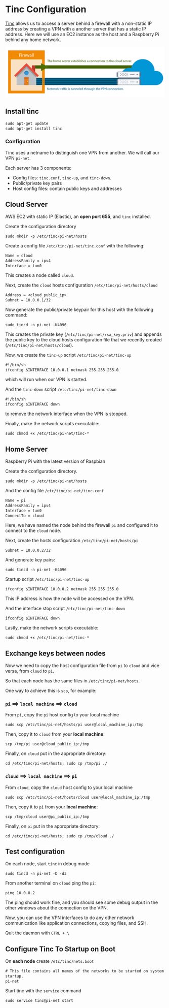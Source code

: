 # Tinc Configuration

[Tinc](https://www.tinc-vpn.org/) allows us to access a server behind a firewall with a non-static IP address by creating a VPN with a another server that has a static IP address. Here we will use an EC2 instance as the host and a Raspberry Pi behind any home network.

![tinc-net](./tinc-net.png)

## Install tinc
```
sudo apt-get update
sudo apt-get install tinc
```

### Configuration
Tinc uses a netname to distinguish one VPN from another. We will call our VPN `pi-net`.

Each server has 3 components:
- Config files: `tinc.conf`, `tinc-up`, and `tinc-down`.
- Public/private key pairs
- Host config files: contain public keys and addresses


## Cloud Server
AWS EC2 with static IP (Elastic), an __open port 655__, and `tinc` installed.

Create the configuration directory
```
sudo mkdir -p /etc/tinc/pi-net/hosts
```

Create a config file `/etc/tinc/pi-net/tinc.conf` with the following:
```
Name = cloud
AddressFamily = ipv4
Interface = tun0
```

This creates a node called `cloud`. 

Next, create the `cloud` hosts configuration `/etc/tinc/pi-net/hosts/cloud`
```
Address = <cloud_public_ip>
Subnet = 10.0.0.1/32
```

Now generate the public/private keypair for this host with the following command:
```
sudo tincd -n pi-net -K4096
```

This creates the private key (`/etc/tinc/pi-net/rsa_key.priv`) and appends the public key to the cloud hosts configuration file that we recently created (`/etc/tinc/pi-net/hosts/cloud`).

Now, we create the `tinc-up` script `/etc/tinc/pi-net/tinc-up`
```
#!/bin/sh
ifconfig $INTERFACE 10.0.0.1 netmask 255.255.255.0
```
which will run when our VPN is started.

And the `tinc-down` script `/etc/tinc/pi-net/tinc-down`
```
#!/bin/sh
ifconfig $INTERFACE down
```
to remove the network interface when the VPN is stopped.

Finally, make the network scripts executable:
```
sudo chmod +x /etc/tinc/pi-net/tinc-*
```

## Home Server
Raspberry Pi with the latest version of Raspbian

Create the configuration directory.
```
sudo mkdir -p /etc/tinc/pi-net/hosts
```

And the config file `/etc/tinc/pi-net/tinc.conf`
```
Name = pi
AddressFamily = ipv4
Interface = tun0
ConnectTo = cloud
```

Here, we have named the node behind the firewall `pi` and configured it to connect to the `cloud` node.

Next, create the hosts configuration `/etc/tinc/pi-net/hosts/pi`
```
Subnet = 10.0.0.2/32
```

And generate key pairs:
```
sudo tincd -n pi-net -K4096
```

Startup script `/etc/tinc/pi-net/tinc-up`
```
ifconfig $INTERFACE 10.0.0.2 netmask 255.255.255.0
```

This IP address is how the node will be accessed on the VPN.

And the interface stop script `/etc/tinc/pi-net/tinc-down`
```
ifconfig $INTERFACE down
```

Lastly, make the network scripts executable:
```
sudo chmod +x /etc/tinc/pi-net/tinc-*
```

## Exchange keys between nodes

Now we need to copy the host configuration file from `pi` to `cloud` and vice versa, from `cloud` to `pi`. 

So that each node has the same files in `/etc/tinc/pi-net/hosts`.

One way to achieve this is `scp`, for example:

### `pi` ==> `local machine` ==> `cloud`
From `pi`, copy the `pi` host config to your local machine
```
sudo scp /etc/tinc/pi-net/hosts/pi user@local_machine_ip:/tmp
```

Then, copy it to `cloud` from your __local machine__:
```
scp /tmp/pi user@cloud_public_ip:/tmp
```

Finally, on `cloud` put in the appropriate directory:
```
cd /etc/tinc/pi-net/hosts; sudo cp /tmp/pi ./
```

### `cloud` ==> `local machine` ==> `pi`
From `cloud`, copy the `cloud` host config to your local machine
```
sudo scp /etc/tinc/pi-net/hosts/cloud user@local_machine_ip:/tmp
```

Then, copy it to `pi` from your __local machine__:
```
scp /tmp/cloud user@pi_public_ip:/tmp
```

Finally, on `pi` put in the appropriate directory:
```
cd /etc/tinc/pi-net/hosts; sudo cp /tmp/cloud ./
```

## Test configuration

On each node, start `tinc` in debug mode
```
sudo tincd -n pi-net -D -d3
```

From another terminal on `cloud` ping the `pi`:
```
ping 10.0.0.2
```

The ping should work fine, and you should see some debug output in the other windows about the connection on the VPN.

Now, you can use the VPN interfaces to do any other network communication like application connections, copying files, and SSH. 

Quit the daemon with `CTRL + \`

## Configure Tinc To Startup on Boot

On __each node__ create `/etc/tinc/nets.boot`
```
# This file contains all names of the networks to be started on system startup.
pi-net
```

Start tinc with the `service` command
```
sudo service tinc@pi-net start
```
